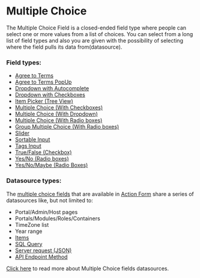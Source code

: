 # **Multiple Choice**

The Multiple Choice Field is a closed-ended field type where people can select one or more values from a list of choices. You can select from a long list of field types and also you are given with the possibility of selecting where the field pulls its data from(datasource).
### Field types:
* [Agree to Terms](/action-form/form-fields/form-fields-types/multiple-choice/agree-to-terms.html)
* [Agree to Terms PopUp](/action-form/form-fields/form-fields-types/multiple-choice/agree-to-terms-popup.html)
* [Dropdown with Autocomplete](/action-form/form-fields/form-fields-types/multiple-choice/dropdown-with-autocomplete.html)
* [Dropdown with Checkboxes](/action-form/form-fields/form-fields-types/multiple-choice/dropdown-with-checkboxes.html)
* [Item Picker \(Tree View\)](/action-form/form-fields/form-fields-types/multiple-choice/item-picker-tree-view.html)
* [Multiple Choice \(With Checkboxes\)](/action-form/form-fields/form-fields-types/multiple-choice/multiple-choice-with-checkboxes.html)
* [Multiple Choice \(With Dropdown\)](/action-form/form-fields/form-fields-types/multiple-choice/multiple-choice-with-dropdown.html)
* [Multiple Choice \(With Radio boxes\)](/action-form/form-fields/form-fields-types/multiple-choice/multiple-choice-with-radio-boxes.html)
* [Group Multiple Choice \(With Radio boxes\)](/action-form/form-fields/form-fields-types/multiple-choice/group-multiple-choice-with-radio-boxes.html)
* [Slider](/action-form/form-fields/form-fields-types/multiple-choice/slider.html)
* [Sortable Input](/action-form/form-fields/form-fields-types/multiple-choice/sortable-input.html)
* [Tags Input](/action-form/form-fields/form-fields-types/multiple-choice/tags-input.html)
* [True/False \(Checkbox\)](/action-form/form-fields/form-fields-types/multiple-choice/truefalse-checkbox.html)
* [Yes/No \(Radio boxes\)](/action-form/form-fields/form-fields-types/multiple-choice/yesno-radio-boxes.html)
* [Yes/No/Maybe \(Radio Boxes\)](/action-form/form-fields/form-fields-types/multiple-choice/yesnomaybe-radio-boxes.html)

### Datasource types:

The [multiple choice fields](/action-form/form-fields/form-fields-types/multiple-choice.html) that are available in [Action Form](https://www.dnnsharp.com/dnn/modules/action-form-builder) share a series of datasources like, but not limited to:
* Portal/Admin/Host pages
* Portals/Modules/Roles/Containers
* TimeZone list
* Year range
* [Items](multiple-choice/datasource/items-datasource.html)
* [SQL Query](multiple-choice/datasource/sql-query-datasource.html)
* [Server request (JSON)](multiple-choice/datasource/server-request-json-datasource.html)
* [API Endpoint Method](multiple-choice/datasource/api-endpoint-method-datasource.html)

[Click here](multiple-choice/datasource/index.html) to read more about Multiple Choice fields datasources.